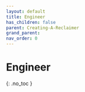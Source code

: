 ```yaml
---
layout: default
title: Engineer
has_children: false
parent: Creating-A-Reclaimer
grand_parent: 
nav_order: 0
---
```

# Engineer
{: .no_toc }
